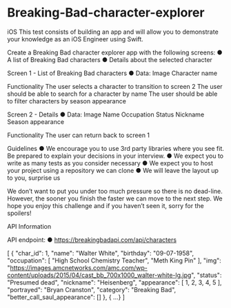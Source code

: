 # Breaking-Bad-character-explorer

iOS
This test consists of building an app and will allow you to demonstrate your knowledge as an iOS Engineer using Swift. 

Create a Breaking Bad character explorer app with the following screens: 
● A list of Breaking Bad characters
● Details about the selected character


Screen 1 - List of Breaking Bad characters
● Data: 
Image
Character name


Functionality
The user selects a character to transition to screen 2
The user should be able to search for a character by name
The user should be able to filter characters by season appearance 
 

Screen 2 - Details
● Data:
Image 
Name
Occupation
Status 
Nickname 
Season appearance


Functionality
The user can return back to screen 1


Guidelines 
● We encourage you to use 3rd party libraries where you see fit. Be prepared to explain your decisions in your interview.
● We expect you to write as many tests as you consider necessary 
● We expect you to host your project using a repository we can clone 
● We will leave the layout up to you, surprise us


We don’t want to put you under too much pressure so there is no dead-line. However, the sooner you finish the faster we can move to the next step. We hope you enjoy this challenge and if you haven’t seen it, sorry for the spoilers!

API Information

API endpoint: ● https://breakingbadapi.com/api/characters

[
  {
    "char_id": 1,
    "name": "Walter White",
    "birthday": "09-07-1958",
    "occupation": [
      "High School Chemistry Teacher",
      "Meth King Pin"
    ],
    "img": "https://images.amcnetworks.com/amc.com/wp-content/uploads/2015/04/cast_bb_700x1000_walter-white-lg.jpg",
    "status": "Presumed dead",
    "nickname": "Heisenberg",
    "appearance": [
      1,
      2,
      3,
      4,
      5
    ],
    "portrayed": "Bryan Cranston",
    "category": "Breaking Bad",
    "better_call_saul_appearance": []
  },
{ …}
]


